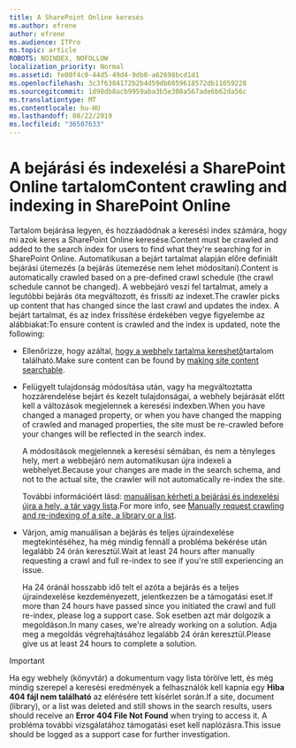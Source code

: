 ```yaml
---
title: A SharePoint Online keresés
ms.author: efrene
author: efrene
ms.audience: ITPro
ms.topic: article
ROBOTS: NOINDEX, NOFOLLOW
localization_priority: Normal
ms.assetid: fe00f4c0-44d5-49d4-9db0-a62698bcd1d1
ms.openlocfilehash: 3c3f6384172b2b4d59db6059618572db11059228
ms.sourcegitcommit: 1d98db8acb9959aba3b5e308a567ade6b62da56c
ms.translationtype: MT
ms.contentlocale: hu-HU
ms.lasthandoff: 08/22/2019
ms.locfileid: "36507633"
---
```

# <a name="content-crawling-and-indexing-in-sharepoint-online"></a><span data-ttu-id="b6887-102">A bejárási és indexelési a SharePoint Online tartalom</span><span class="sxs-lookup"><span data-stu-id="b6887-102">Content crawling and indexing in SharePoint Online</span></span>

<span data-ttu-id="b6887-103">Tartalom bejárása legyen, és hozzáadódnak a keresési index számára, hogy mi azok keres a SharePoint Online keresése.</span><span class="sxs-lookup"><span data-stu-id="b6887-103">Content must be crawled and added to the search index for users to find what they're searching for in SharePoint Online.</span></span> <span data-ttu-id="b6887-104">Automatikusan a bejárt tartalmat alapján előre definiált bejárási ütemezés (a bejárás ütemezése nem lehet módosítani).</span><span class="sxs-lookup"><span data-stu-id="b6887-104">Content is automatically crawled based on a pre-defined crawl schedule (the crawl schedule cannot be changed).</span></span> <span data-ttu-id="b6887-105">A webbejáró veszi fel tartalmat, amely a legutóbbi bejárás óta megváltozott, és frissíti az indexet.</span><span class="sxs-lookup"><span data-stu-id="b6887-105">The crawler picks up content that has changed since the last crawl and updates the index.</span></span> <span data-ttu-id="b6887-106">A bejárt tartalmat, és az index frissítése érdekében vegye figyelembe az alábbiakat:</span><span class="sxs-lookup"><span data-stu-id="b6887-106">To ensure content is crawled and the index is updated, note the following:</span></span>

- <span data-ttu-id="b6887-107">Ellenőrizze, hogy azáltal, [hogy a webhely tartalma kereshető](https://docs.microsoft.com/sharepoint/make-site-content-searchable)tartalom található.</span><span class="sxs-lookup"><span data-stu-id="b6887-107">Make sure content can be found by [making site content searchable](https://docs.microsoft.com/sharepoint/make-site-content-searchable).</span></span>

- <span data-ttu-id="b6887-108">Felügyelt tulajdonság módosítása után, vagy ha megváltoztatta hozzárendelése bejárt és kezelt tulajdonságai, a webhely bejárását előtt kell a változások megjelennek a keresési indexben.</span><span class="sxs-lookup"><span data-stu-id="b6887-108">When you have changed a managed property, or when you have changed the mapping of crawled and managed properties, the site must be re-crawled before your changes will be reflected in the search index.</span></span> 

    <span data-ttu-id="b6887-109">A módosítások megjelennek a keresési sémában, és nem a tényleges hely, mert a webbejáró nem automatikusan újra indexeli a webhelyet.</span><span class="sxs-lookup"><span data-stu-id="b6887-109">Because your changes are made in the search schema, and not to the actual site, the crawler will not automatically re-index the site.</span></span> 

    <span data-ttu-id="b6887-110">További információért lásd: [manuálisan kérheti a bejárási és indexelési újra a hely, a tár vagy lista](https://docs.microsoft.com/sharepoint/crawl-site-conten).</span><span class="sxs-lookup"><span data-stu-id="b6887-110">For more info, see [Manually request crawling and re-indexing of a site, a library or a list](https://docs.microsoft.com/sharepoint/crawl-site-conten).</span></span>

- <span data-ttu-id="b6887-111">Várjon, amíg manuálisan a bejárás és teljes újraindexelése megtekintéséhez, ha még mindig fennáll a probléma bekérése után legalább 24 órán keresztül.</span><span class="sxs-lookup"><span data-stu-id="b6887-111">Wait at least 24 hours after manually requesting a crawl and full re-index to see if you're still experiencing an issue.</span></span> 

    <span data-ttu-id="b6887-112">Ha 24 óránál hosszabb idő telt el azóta a bejárás és a teljes újraindexelése kezdeményezett, jelentkezzen be a támogatási eset.</span><span class="sxs-lookup"><span data-stu-id="b6887-112">If more than 24 hours have passed since you initiated the crawl and full re-index, please log a support case.</span></span> <span data-ttu-id="b6887-113">Sok esetben azt már dolgozik a megoldáson.</span><span class="sxs-lookup"><span data-stu-id="b6887-113">In many cases, we're already working on a solution.</span></span> <span data-ttu-id="b6887-114">Adja meg a megoldás végrehajtásához legalább 24 órán keresztül.</span><span class="sxs-lookup"><span data-stu-id="b6887-114">Please give us at least 24 hours to complete a solution.</span></span>

> [!IMPORTANT]
> <span data-ttu-id="b6887-115">Ha egy webhely (könyvtár) a dokumentum vagy lista törölve lett, és még mindig szerepel a keresési eredmények a felhasználók kell kapnia egy **Hiba 404 fájl nem található** az elérésére tett kísérlet során.</span><span class="sxs-lookup"><span data-stu-id="b6887-115">If a site, document (library), or a list was deleted and still shows in the search results, users should receive an **Error 404 File Not Found** when trying to access it.</span></span> <span data-ttu-id="b6887-116">A probléma további vizsgálatához támogatási eset kell naplózásra.</span><span class="sxs-lookup"><span data-stu-id="b6887-116">This issue should be logged as a support case for further investigation.</span></span> 



